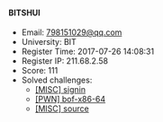 #### BITSHUI  

* Email: 798151029@qq.com  
* University: BIT  
* Register Time: 2017-07-26 14:08:31  
* Register IP: 211.68.2.58  
* Score: 111  
* Solved challenges: 
  * [[MISC] signin](https://github.com/SniperOJ/Challenges/blob/master/MISC/signin.json)  
  * [[PWN] bof-x86-64](https://github.com/SniperOJ/Challenges/blob/master/PWN/bof-x86-64.json)  
  * [[MISC] source](https://github.com/SniperOJ/Challenges/blob/master/MISC/source.json)  
